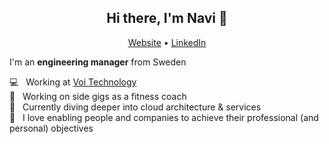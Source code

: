 <h2 align="center">Hi there, I'm Navi 👋</h2>

<p align="center">
  <a href="http://nahuel-ianni.github.io">Website</a> • 
  <a href="https://www.linkedin.com/in/nahuelianni">LinkedIn</a>
</p>

I'm an __engineering manager__ from Sweden &nbsp;

💻 &nbsp; Working at [Voi Technology](https://www.voiscooters.com/)<br />
🍎 &nbsp; Working on side gigs as a fitness coach<br />
🌱 &nbsp; Currently diving deeper into cloud architecture & services<br />
💜 &nbsp; I love enabling people and companies to achieve their professional (and personal) objectives
